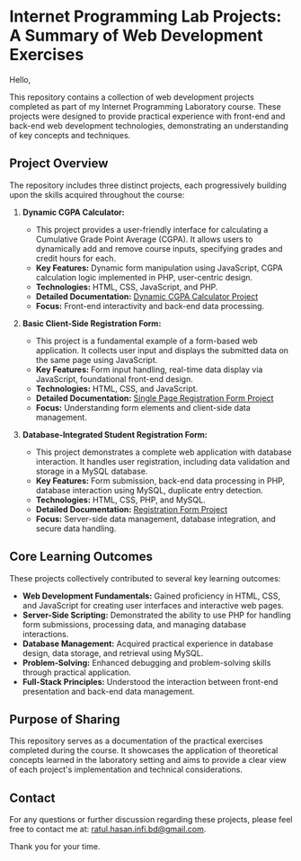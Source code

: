# Internet Programming Lab Projects: A Summary of Web Development Exercises

Hello,

This repository contains a collection of web development projects completed as part of my Internet Programming Laboratory course. These projects were designed to provide practical experience with front-end and back-end web development technologies, demonstrating an understanding of key concepts and techniques.

## Project Overview

The repository includes three distinct projects, each progressively building upon the skills acquired throughout the course:

1.  **Dynamic CGPA Calculator:**
    *   This project provides a user-friendly interface for calculating a Cumulative Grade Point Average (CGPA). It allows users to dynamically add and remove course inputs, specifying grades and credit hours for each.
    *   **Key Features:**  Dynamic form manipulation using JavaScript, CGPA calculation logic implemented in PHP, user-centric design.
    *   **Technologies:** HTML, CSS, JavaScript, and PHP.
    *   **Detailed Documentation:** [Dynamic CGPA Calculator Project](./cgpa/readme.md)
    *   **Focus:** Front-end interactivity and back-end data processing.

2.  **Basic Client-Side Registration Form:**
    *   This project is a fundamental example of a form-based web application. It collects user input and displays the submitted data on the same page using JavaScript.
    *   **Key Features:** Form input handling, real-time data display via JavaScript, foundational front-end design.
    *   **Technologies:** HTML, CSS, and JavaScript.
    *   **Detailed Documentation:** [Single Page Registration Form Project](./registration-1page/readme.md)
    *   **Focus:** Understanding form elements and client-side data management.

3.  **Database-Integrated Student Registration Form:**
    *   This project demonstrates a complete web application with database interaction. It handles user registration, including data validation and storage in a MySQL database.
    *   **Key Features:** Form submission, back-end data processing in PHP, database interaction using MySQL, duplicate entry detection.
    *   **Technologies:** HTML, CSS, PHP, and MySQL.
    *   **Detailed Documentation:** [Registration Form Project](./registration/readme.md)
    *   **Focus:** Server-side data management, database integration, and secure data handling.

## Core Learning Outcomes

These projects collectively contributed to several key learning outcomes:

*   **Web Development Fundamentals:** Gained proficiency in HTML, CSS, and JavaScript for creating user interfaces and interactive web pages.
*   **Server-Side Scripting:** Demonstrated the ability to use PHP for handling form submissions, processing data, and managing database interactions.
*   **Database Management:** Acquired practical experience in database design, data storage, and retrieval using MySQL.
*   **Problem-Solving:** Enhanced debugging and problem-solving skills through practical application.
*   **Full-Stack Principles:** Understood the interaction between front-end presentation and back-end data management.

## Purpose of Sharing

This repository serves as a documentation of the practical exercises completed during the course. It showcases the application of theoretical concepts learned in the laboratory setting and aims to provide a clear view of each project's implementation and technical considerations.

## Contact

For any questions or further discussion regarding these projects, please feel free to contact me at: <a href="mailto:ratul.hasan.infi.bd@gmail.com">ratul.hasan.infi.bd@gmail.com</a>.

Thank you for your time.
